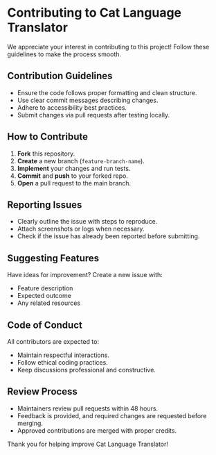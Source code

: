 # Contributing to Cat Language Translator

We appreciate your interest in contributing to this project! Follow these guidelines to make the process smooth.

## Contribution Guidelines
- Ensure the code follows proper formatting and clean structure.
- Use clear commit messages describing changes.
- Adhere to accessibility best practices.
- Submit changes via pull requests after testing locally.

## How to Contribute
1. **Fork** this repository.
2. **Create** a new branch (`feature-branch-name`).
3. **Implement** your changes and run tests.
4. **Commit** and **push** to your forked repo.
5. **Open** a pull request to the main branch.

## Reporting Issues
- Clearly outline the issue with steps to reproduce.
- Attach screenshots or logs when necessary.
- Check if the issue has already been reported before submitting.

## Suggesting Features
Have ideas for improvement? Create a new issue with:
- Feature description
- Expected outcome
- Any related resources

## Code of Conduct
All contributors are expected to:
- Maintain respectful interactions.
- Follow ethical coding practices.
- Keep discussions professional and constructive.

## Review Process
- Maintainers review pull requests within 48 hours.
- Feedback is provided, and required changes are requested before merging.
- Approved contributions are merged with proper credits.

Thank you for helping improve Cat Language Translator!

